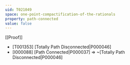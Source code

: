 ```yaml
---
uid: T021049
space: one-point-compactification-of-the-rationals
property: path-connected
value: false
---
```

[[Proof]]

* [T001353] [Totally Path Disconnected|P000046]
* [I000088] [Path Connected|P000037] => ~[Totally Path Disconnected|P000046]

